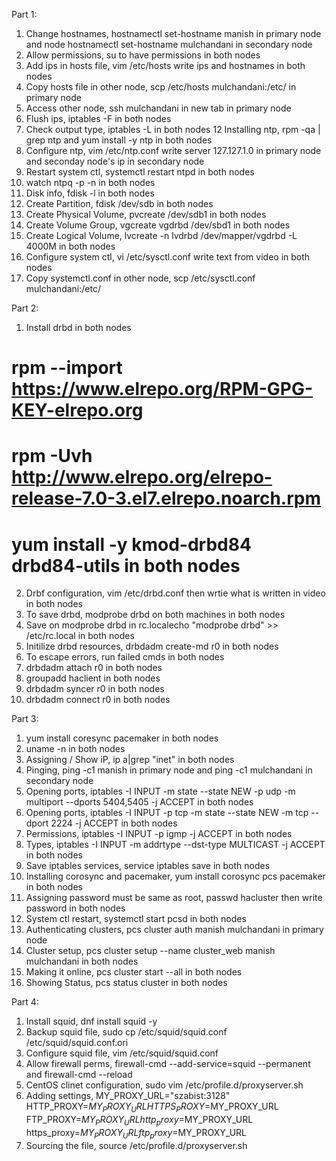 Part 1:

1. Change hostnames, hostnamectl set-hostname manish in primary node and node hostnamectl set-hostname mulchandani in secondary node
2. Allow permissions, su to have permissions in both nodes
3. Add ips in hosts file, vim /etc/hosts write ips and hostnames in both nodes
4. Copy hosts file in other node, scp /etc/hosts mulchandani:/etc/ in primary node
5. Access other node, ssh mulchandani in new tab in primary node
6. Flush ips, iptables -F in both nodes
7. Check output type, iptables -L in both nodes
12 Installing ntp, rpm -qa | grep ntp and yum install -y ntp in both nodes
14. Configure ntp, vim /etc/ntp.conf write server 127.127.1.0 in primary node and seconday node's ip in secondary node
16. Restart system ctl, systemctl restart ntpd in both nodes
17. watch ntpq -p -n in both nodes
18. Disk info, fdisk -l in both nodes
19. Create Partition, fdisk /dev/sdb in both nodes
20. Create Physical Volume, pvcreate /dev/sdb1 in both nodes
21. Create Volume Group, vgcreate vgdrbd /dev/sbd1 in both nodes
22. Create Logical Volume, lvcreate -n lvdrbd /dev/mapper/vgdrbd -L 4000M in both nodes
23. Configure system ctl, vi /etc/sysctl.conf write text from video in both nodes
25. Copy systemctl.conf in other node, scp /etc/sysctl.conf mulchandani:/etc/

Part 2:

1. Install drbd in both nodes
# rpm --import https://www.elrepo.org/RPM-GPG-KEY-elrepo.org
# rpm -Uvh http://www.elrepo.org/elrepo-release-7.0-3.el7.elrepo.noarch.rpm
# yum install -y kmod-drbd84 drbd84-utils in both nodes
2. Drbf configuration, vim /etc/drbd.conf then wrtie what is written in video in both nodes
3. To save drbd, modprobe drbd on both machines in both nodes
4. Save on modprobe drbd in rc.localecho "modprobe drbd" >> /etc/rc.local in both nodes
5. Initilize drbd resources, drbdadm create-md r0 in both nodes
6. To escape errors, run failed cmds in both nodes
7. drbdadm attach r0 in both nodes
8. groupadd haclient in both nodes
9. drbdadm syncer r0 in both nodes
10. drbdadm connect r0 in both nodes

Part 3:

1. yum install coresync pacemaker in both nodes
1. uname -n in both nodes
2. Assigning  / Show iP, ip a|grep "inet" in both nodes
3. Pinging, ping -c1 manish in primary node and ping -c1 mulchandani in secondary node
4. Opening ports, iptables -I INPUT -m state --state NEW -p udp -m multiport --dports 5404,5405 -j ACCEPT in both nodes
5. Opening ports, iptables -I INPUT -p tcp -m state --state NEW -m tcp --dport 2224 -j ACCEPT in both nodes
6. Permissions, iptables -I INPUT -p igmp -j ACCEPT in both nodes
7. Types, iptables -I INPUT -m addrtype --dst-type MULTICAST -j ACCEPT in both nodes
8. Save iptables services, service iptables save in both nodes
9. Installing corosync and pacemaker, yum install corosync pcs pacemaker in both nodes
10. Assigning password must be same as root, passwd hacluster then write password in both nodes
11. System ctl restart, systemctl start pcsd in both nodes
12. Authenticating clusters, pcs cluster auth manish mulchandani in primary node
13. Cluster setup, pcs cluster setup --name cluster_web manish mulchandani in both nodes
14. Making it online, pcs cluster start --all in both nodes
15. Showing Status, pcs status cluster in both nodes

Part 4:

1. Install squid, dnf install squid -y
2. Backup squid file, sudo cp /etc/squid/squid.conf /etc/squid/squid.conf.ori
3. Configure squid file, vim /etc/squid/squid.conf
4. Allow firewall perms, firewall-cmd --add-service=squid --permanent and firewall-cmd --reload
5. CentOS clinet configuration, sudo vim /etc/profile.d/proxyserver.sh
6. Adding settings, MY_PROXY_URL="szabist:3128" HTTP_PROXY=$MY_PROXY_URL HTTPS_PROXY=$MY_PROXY_URL FTP_PROXY=$MY_PROXY_URL http_proxy=$MY_PROXY_URL https_proxy=$MY_PROXY_URL ftp_proxy=$MY_PROXY_URL
8. Sourcing the file, source /etc/profile.d/proxyserver.sh